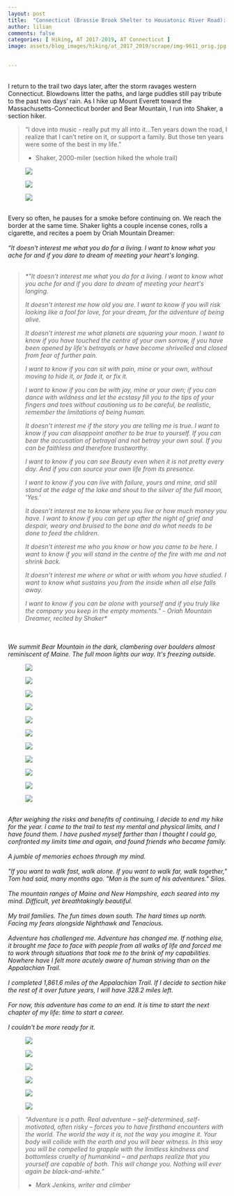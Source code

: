 ```yaml
---
layout: post  
title:  "Connecticut (Brassie Brook Shelter to Housatonic River Road): Days 176-180"  
author: lilian  
comments: false  
categories: [ Hiking, AT 2017-2019, AT Connecticut ]
image: assets/blog_images/hiking/at_2017_2019/scrape/img-9611_orig.jpg
                  

---
```


<br><span>I return to the trail two days later, after the storm ravages western Connecticut. Blowdowns litter the paths, and large puddles still pay tribute to the past two days’ rain. As I hike up Mount Everett toward the Massachusetts-Connecticut border and Bear Mountain, I run into Shaker, a section hiker.</span><br>

<blockquote>“I dove into music - really put my all into it...Ten years down the road, I realize that I can’t retire on it, or support a family. But those ten years were some of the best in my life.”

- Shaker, 2000-miler (section hiked the whole trail)</blockquote>

<figure><img src="{{site.baseurl}}/assets/blog_images/hiking/at_2017_2019/scrape/img-9567_orig.jpg" ></figure>

<figure><img src="{{site.baseurl}}/assets/blog_images/hiking/at_2017_2019/scrape/img-9569_orig.jpg" ></figure>

<figure><img src="{{site.baseurl}}/assets/blog_images/hiking/at_2017_2019/scrape/img-9570_orig.jpg" ></figure>

<a></a><br>Every so often, he pauses for a smoke before continuing on. We reach the border at the same time. Shaker lights a couple incense cones, rolls a cigarette, and recites a poem by Oriah Mountain Dreamer:<br><a></a><br><em>“It doesn't interest me what you do for a living. I want to know what you ache for and if you dare to dream of meeting your heart's longing.<br><br>
 
>*"It doesn't interest me what you do for a living. I want to know what you ache for and if you dare to dream of meeting your heart's longing.
>
>It doesn't interest me how old you are. I want to know if you will risk looking like a fool for love, for your dream, for the adventure of being alive.
>
>It doesn't interest me what planets are squaring your moon. I want to know if you have touched the centre of your own sorrow, if you have been opened by life's betrayals or have become shrivelled and closed from fear of further pain.
>
>I want to know if you can sit with pain, mine or your own, without moving to hide it, or fade it, or fix it.
>
>I want to know if you can be with joy, mine or your own; if you can dance with wildness and let the ecstasy fill you to the tips of your fingers and toes without cautioning us to be careful, be realistic, remember the limitations of being human.
>
>It doesn't interest me if the story you are telling me is true. I want to know if you can disappoint another to be true to yourself. If you can bear the accusation of betrayal and not betray your own soul. If you can be faithless and therefore trustworthy.
>
>I want to know if you can see Beauty even when it is not pretty every day. And if you can source your own life from its presence.
>
>I want to know if you can live with failure, yours and mine, and still stand at the edge of the lake and shout to the silver of the full moon, 'Yes.'
>
>It doesn't interest me to know where you live or how much money you have. I want to know if you can get up after the night of grief and despair, weary and bruised to the bone and do what needs to be done to feed the children.
>
>It doesn't interest me who you know or how you came to be here. I want to know if you will stand in the centre of the fire with me and not shrink back.
>
>It doesn't interest me where or what or with whom you have studied. I want to know what sustains you from the inside when all else falls away.
>
>I want to know if you can be alone with yourself and if you truly like the company you keep in the empty moments." - Oriah Mountain Dreamer, recited by Shaker*

<br><br>We summit Bear Mountain in the dark, clambering over boulders almost reminiscent of Maine. The full moon lights our way. It's freezing outside.<br>

<figure><img src="{{site.baseurl}}/assets/blog_images/hiking/at_2017_2019/scrape/img-9572_orig.jpg" ></figure>

<figure><img src="{{site.baseurl}}/assets/blog_images/hiking/at_2017_2019/scrape/img-9573_orig.jpg" ></figure>

<figure><img src="{{site.baseurl}}/assets/blog_images/hiking/at_2017_2019/scrape/img-9576_orig.jpg" ></figure>

<figure><img src="{{site.baseurl}}/assets/blog_images/hiking/at_2017_2019/scrape/img-9581_orig.jpg" ></figure>

<figure><img src="{{site.baseurl}}/assets/blog_images/hiking/at_2017_2019/scrape/img-9584_orig.jpg" ></figure>

<figure><img src="{{site.baseurl}}/assets/blog_images/hiking/at_2017_2019/scrape/img-9587_orig.jpg" ></figure>

<figure><img src="{{site.baseurl}}/assets/blog_images/hiking/at_2017_2019/scrape/img-9588_orig.jpg" ></figure>

<figure><img src="{{site.baseurl}}/assets/blog_images/hiking/at_2017_2019/scrape/img-9592_orig.jpg" ></figure>

<figure><img src="{{site.baseurl}}/assets/blog_images/hiking/at_2017_2019/scrape/img-9594_orig.jpg" ></figure>

<figure><img src="{{site.baseurl}}/assets/blog_images/hiking/at_2017_2019/scrape/img-9593_orig.jpg" ></figure>

<figure><img src="{{site.baseurl}}/assets/blog_images/hiking/at_2017_2019/scrape/img-9598_orig.jpg" ></figure>

<a></a><br>After weighing the risks and benefits of continuing, I decide to end my hike for the year. I came to the trail to test my mental and physical limits, and I have found them. I have pushed myself farther than I thought I could go, confronted my limits time and again, and found friends who became family.<br><br>A jumble of memories echoes through my mind.<br><br>"If you want to walk fast, walk alone. If you want to walk far, walk together," Tom had said, many months ago. "Man is the sum of his adventures." Silas.<br><br>The mountain ranges of Maine and New Hampshire, each seared into my mind. Difficult, yet breathtakingly beautiful.<br><br>My trail families. The fun times down south. The hard times up north. Facing my fears alongside Nighthawk and Tenacious.<br><br>Adventure has challenged me. Adventure has changed me. If nothing else, it brought me face to face with people from all walks of life and forced me to work through situations that took me to the brink of my capabilities. Nowhere have I felt more acutely aware of human striving than on the Appalachian Trail.<br><br>I completed 1,861.6 miles of the Appalachian Trail. If I decide to section hike the rest of it over future years, I will have 328.2 miles left.<br><br>For now, this adventure has come to an end. It is time to start the next chapter of my life: time to start a career.<br><br>I couldn't be more ready for it.

<figure><img src="{{site.baseurl}}/assets/blog_images/hiking/at_2017_2019/scrape/img-9601_orig.jpg" ></figure>

<figure><img src="{{site.baseurl}}/assets/blog_images/hiking/at_2017_2019/scrape/img-9603_orig.jpg" ></figure>

<figure><img src="{{site.baseurl}}/assets/blog_images/hiking/at_2017_2019/scrape/img-9606_orig.jpg" ></figure>

<figure><img src="{{site.baseurl}}/assets/blog_images/hiking/at_2017_2019/scrape/img-9611_orig.jpg" ></figure>

<figure><img src="{{site.baseurl}}/assets/blog_images/hiking/at_2017_2019/scrape/img-9614_orig.jpg" ></figure>

<figure><img src="{{site.baseurl}}/assets/blog_images/hiking/at_2017_2019/scrape/img-9616_orig.jpg" ></figure>

<blockquote>“Adventure is a path. Real adventure – self-determined, self-motivated, often risky – forces you to have firsthand encounters with the world. The world the way it is, not the way you imagine it. Your body will collide with the earth and you will bear witness. In this way you will be compelled to grapple with the limitless kindness and bottomless cruelty of humankind – and perhaps realize that you yourself are capable of both. This will change you. Nothing will ever again be black-and-white.”

- Mark Jenkins, writer and climber</blockquote>
